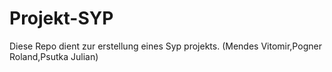# Projekt-SYP
Diese Repo dient zur erstellung eines Syp projekts. (Mendes Vitomir,Pogner Roland,Psutka Julian)
